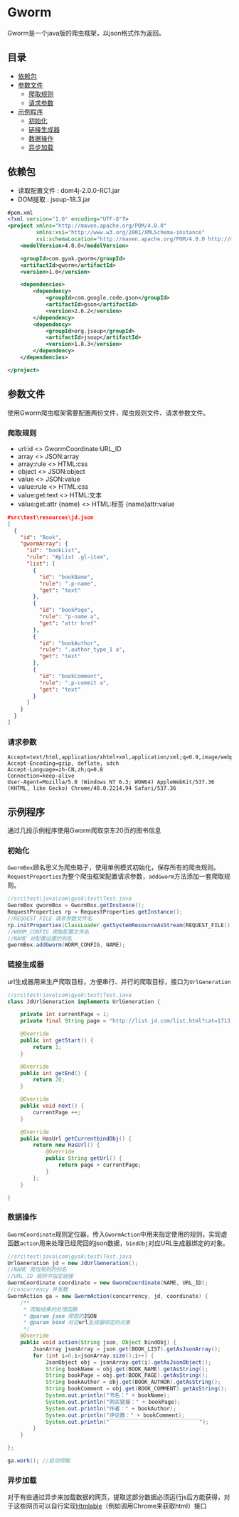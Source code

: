 # Gworm
Gworm是一个java版的爬虫框架，以json格式作为返回。

## 目录

* [依赖包](#依赖包)
* [参数文件](#参数文件)
  * [爬取规则](#爬取规则)
  * [请求参数](#请求参数)
* [示例程序](#示例程序)
  * [初始化](#初始化)
  * [链接生成器](#链接生成器)
  * [数据操作](#数据操作)
  * [异步加载](#异步加载)

## 依赖包
* 读取配置文件 : dom4j-2.0.0-RC1.jar
* DOM提取 : jsoup-18.3.jar

```xml
#pom.xml
<?xml version="1.0" encoding="UTF-8"?>
<project xmlns="http://maven.apache.org/POM/4.0.0"
         xmlns:xsi="http://www.w3.org/2001/XMLSchema-instance"
         xsi:schemaLocation="http://maven.apache.org/POM/4.0.0 http://maven.apache.org/xsd/maven-4.0.0.xsd">
    <modelVersion>4.0.0</modelVersion>

    <groupId>com.gyak.gworm</groupId>
    <artifactId>gworm</artifactId>
    <version>1.0</version>

    <dependencies>
        <dependency>
            <groupId>com.google.code.gson</groupId>
            <artifactId>gson</artifactId>
            <version>2.6.2</version>
        </dependency>
        <dependency>
            <groupId>org.jsoup</groupId>
            <artifactId>jsoup</artifactId>
            <version>1.8.3</version>
        </dependency>
    </dependencies>

</project>
```

## 参数文件
使用Gworm爬虫框架需要配置两份文件，爬虫规则文件、请求参数文件。

### 爬取规则
* url:id                 <> GwormCoordinate:URL_ID
* array                  <> JSON:array
* array:rule             <> HTML:css
* object                 <> JSON:object
* value                  <> JSON:value
* value:rule             <> HTML:css
* value:get:text         <> HTML:文本
* value:get:attr {name}  <> HTML:标签 {name}attr:value

```json
#src\test\resources\jd.json
[
  {
    "id": "Book",
    "gwormArray": {
      "id": "bookList",
      "rule": "#plist .gl-item",
      "list": [
        {
          "id": "bookName",
          "rule": ".p-name",
          "get": "text"
        },
        {
          "id": "bookPage",
          "rule": "p-name a",
          "get": "attr href"
        },
        {
          "id": "bookAuthor",
          "rule": ".author_type_1 a",
          "get": "text"
        },
        {
          "id": "bookComment",
          "rule": ".p-commit a",
          "get": "text"
        }
      ]
    }
  }
]
```

### 请求参数
```properties
Accept=text/html,application/xhtml+xml,application/xml;q=0.9,image/webp,*/*;q=0.8
Accept-Encoding=gzip, deflate, sdch
Accept-Language=zh-CN,zh;q=0.8
Connection=keep-alive
User-Agent=Mozilla/5.0 (Windows NT 6.3; WOW64) AppleWebKit/537.36 (KHTML, like Gecko) Chrome/40.0.2214.94 Safari/537.36
```

## 示例程序

通过几段示例程序使用Gworm爬取京东20页的图书信息

### 初始化

`GwormBox`顾名思义为爬虫箱子，使用单例模式初始化，保存所有的爬虫规则。`RequestProperties`为整个爬虫框架配置请求参数，`addGworm`方法添加一套爬取规则。
```java
//src\test\java\com\gyak\test\Test.java
GwormBox gwormBox = GwormBox.getInstance();
RequestProperties rp = RequestProperties.getInstance();
//REQUEST_FILE 请求参数文件名
rp.initProperties(ClassLoader.getSystemResourceAsStream(REQUEST_FILE));
//WORM_CONFIG 爬取配置文件名
//NAME 对配置设置的别名
gwormBox.addGworm(WORM_CONFIG, NAME);
```        

### 链接生成器

url生成器用来生产爬取目标，方便串行、并行的爬取目标，接口为`UrlGeneration`
```java
//src\test\java\com\gyak\test\Test.java
class JdUrlGeneration implements UrlGeneration {

    private int currentPage = 1;
    private final String page = "http://list.jd.com/list.html?cat=1713,3258,3297&ev=publishers_%E4%BA%BA%E6%B0%91%E6%96%87%E5%AD%A6%E5%87%BA%E7%89%88%E7%A4%BE@&area=1,72,4137&delivery=0&stock=0&sort=sort_totalsales15_desc&JL=6_0_0&page=";

    @Override
    public int getStart() {
        return 1;
    }

    @Override
    public int getEnd() {
        return 20;
    }

    @Override
    public void next() {
        currentPage ++;
    }

    @Override
    public HasUrl getCurrentbindObj() {
        return new HasUrl() {
            @Override
            public String getUrl() {
                return page + currentPage;
            }
        };
    }

}
```

### 数据操作

`GwormCoordinate`规则定位器，传入`GwormAction`中用来指定使用的规则，实现虚函数`action`用来处理已经爬回的json数据，`bindObj`对应URL生成器绑定的对象。 
```java
//src\test\java\com\gyak\test\Test.java
UrlGeneration jd = new JdUrlGeneration();
//NAME 爬虫规则的别名
//URL_ID 规则中指定链接
GwormCoordinate coordinate = new GwormCoordinate(NAME, URL_ID); 
//concurrency 并发数
GwormAction ga = new GwormAction(concurrency, jd, coordinate) {
	/**
     * 爬取结果的处理函数
     * @param json 爬取的JSON
     * @param bind 对应url生成器绑定的对象
     */
    @Override
    public void action(String json, Object bindObj) {
        JsonArray jsonArray = json.get(BOOK_LIST).getAsJsonArray();
        for (int i=0;i<jsonArray.size();i++) {
            JsonObject obj = jsonArray.get(i).getAsJsonObject();
            String bookName = obj.get(BOOK_NAME).getAsString();
            String bookPage = obj.get(BOOK_PAGE).getAsString();
            String bookAuthor = obj.get(BOOK_AUTHOR).getAsString();
            String bookComment = obj.get(BOOK_COMMENT).getAsString();
            System.out.println("书名：" + bookName);
            System.out.println("购买链接：" + bookPage);
            System.out.println("作者：" + bookAuthor);
            System.out.println("评论数：" + bookComment);
            System.out.println("￣￣￣￣￣￣￣￣￣￣￣￣￣￣￣￣￣");
        }
    }

};

ga.work(); //启动爬取
```

### 异步加载

对于有些通过异步来加载数据的网页，提取这部分数据必须运行js后方能获得，对于这些网页可以自行实现[Htmlable](/src/main/java/com/gyak/http/Htmlable.java)（例如调用Chrome来获取html）接口